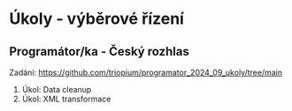 # Úkoly - výběrové řízení 
## Programátor/ka - Český rozhlas
Zadání: https://github.com/triopium/programator_2024_09_ukoly/tree/main
1. Úkol: Data cleanup
2. Úkol: XML transformace